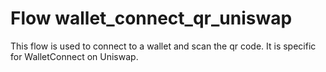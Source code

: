 # Flow wallet_connect_qr_uniswap

This flow is used to connect to a wallet and scan the qr code. It is specific for WalletConnect on Uniswap.
